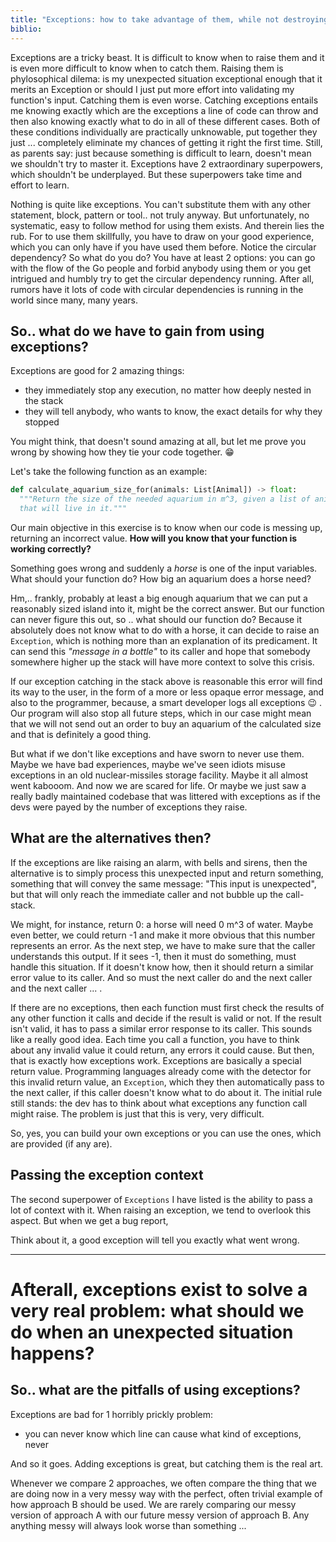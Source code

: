 ```yaml
---
title: "Exceptions: how to take advantage of them, while not destroying your code"
biblio:
---
```


Exceptions are a tricky beast. It is difficult to know when to raise them and it is even more difficult to know when to catch them. Raising them is phylosophical dilema: is my unexpected situation exceptional enough that it merits an Exception or should I just put more effort into validating my function's input. Catching them is even worse. Catching exceptions entails me knowing exactly which are the exceptions a line of code can throw and then also knowing exactly what to do in all of these different cases.  Both of these conditions individually are practically unknowable, put together they just ... completely eliminate my chances of getting it right the first time. Still, as parents say: just because something is difficult to learn, doesn't mean we shouldn't try to master it. Exceptions have 2 extraordinary superpowers, which shouldn't be underplayed. But these superpowers take time and effort to learn.

Nothing is quite like exceptions. You can't substitute them with any other statement, block, pattern or tool.. not truly anyway. But unfortunately, no systematic, easy to follow method for using them exists. And therein lies the rub. For to use them skillfully, you have to draw on your good experience, which you can only have if you have used them before. Notice the circular dependency? So what do you do? You have at least 2 options: you can go with the flow of the Go people and forbid anybody using them or you get intrigued and humbly try to get the circular dependency running. After all, rumors have it lots of code with circular dependencies is running in the world since many, many years.

## So.. what do we have to gain from using exceptions?

Exceptions are good for 2 amazing things:
- they immediately stop any execution, no matter how deeply nested in the stack
- they will tell anybody, who wants to know, the exact details for why they stopped

You might think, that doesn't sound amazing at all, but let me prove you wrong by showing how they tie your code together. 😁

Let's take the following function as an example:

```python
def calculate_aquarium_size_for(animals: List[Animal]) -> float:
  """Return the size of the needed aquarium in m^3, given a list of animals
  that will live in it."""
```

Our main objective in this exercise is to know when our code is messing up, returning an incorrect value. **How will you know that your function is working correctly?**

Something goes wrong and suddenly a *horse* is one of the input variables. What should your function do? How big an aquarium does a horse need?

Hm,.. frankly, probably at least a big enough aquarium that we can put a reasonably sized island into it, might be the correct answer. But our function can never figure this out, so .. what should our function do? Because it absolutely does not know what to do with a horse, it can decide to raise an `Exception`, which is nothing more than an explanation of its predicament. It can send this *"message in a bottle"* to its caller and hope that somebody somewhere higher up the stack will have more context to solve this crisis.

If our exception catching in the stack above is reasonable this error will find its way to the user, in the form of a more or less opaque error message, and also to the programmer, because, a smart developer logs all exceptions :wink: . Our program will also stop all future steps, which in our case might mean that we will not send out an order to buy an aquarium of the calculated size and that is definitely a good thing.

But what if we don't like exceptions and have sworn to never use them. Maybe we have bad experiences, maybe we've seen idiots misuse exceptions in an old nuclear-missiles storage facility. Maybe it all almost went kabooom. And now we are scared for life. Or maybe we just saw a really badly maintained codebase that was littered with exceptions as if the devs were payed by the number of exceptions they raise.

## What are the alternatives then?

If the exceptions are like raising an alarm, with bells and sirens, then the alternative is to simply process this unexpected input and return something, something that will convey the same message: "This input is unexpected", but that will only reach the immediate caller and not bubble up the call-stack.

We might, for instance, return 0: a horse will need 0 m^3 of water. Maybe even better, we could return -1 and make it more obvious that this number represents an error. As the next step, we have to make sure that the caller understands this output. If it sees -1, then it must do something, must handle this situation. If it doesn't know how, then it should return a similar error value to its caller. And so must the next caller do and the next caller and the next caller ... .

If there are no exceptions, then each function must first check the results of any other function it calls and decide if the result is valid or not. If the result isn't valid, it has to pass a similar error response to its caller. This sounds like a really good idea. Each time you call a function, you have to think about any invalid value it could return, any errors it could cause. But then, that is exactly how exceptions work. Exceptions are basically a special return value. Programming languages already come with the detector for this invalid return value, an `Exception`, which they then automatically pass to the next caller, if this caller doesn't know what to do about it. The initial rule still stands: the dev has to think about what exceptions any function call might raise. The problem is just that this is very, very difficult.

So, yes, you can build your own exceptions or you can use the ones, which are provided (if any are).

## Passing the exception context

The second superpower of `Exceptions` I have listed is the ability to pass a lot of context with it. When raising an exception, we tend to overlook this aspect. But when we get a bug report,

Think about it, a good exception will tell you exactly what went wrong.   



----




# Afterall, exceptions exist to solve a very real problem: what should we do when an unexpected situation happens?

## So.. what are the pitfalls of using exceptions?

Exceptions are bad for 1 horribly prickly problem:
- you can never know which line can cause what kind of exceptions, never

And so it goes. Adding exceptions is great, but catching them is the real art.

Whenever we compare 2 approaches, we often compare the thing that we are doing now in a very messy way with the perfect, often trivial example of how approach B should be used. We are rarely comparing our messy version of approach A with our future messy version of approach B. Any anything messy will always look worse than something ...
